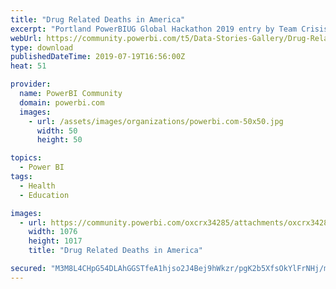 ```yaml
---
title: "Drug Related Deaths in America"
excerpt: "Portland PowerBIUG Global Hackathon 2019 entry by Team Crisis: , , and Our #1 objective at Henry’s Uncle is to save lives. Period. And we can’t save"
webUrl: https://community.powerbi.com/t5/Data-Stories-Gallery/Drug-Related-Deaths-in-America/m-p/744865
type: download
publishedDateTime: 2019-07-19T16:56:00Z
heat: 51

provider:
  name: PowerBI Community
  domain: powerbi.com
  images:
    - url: /assets/images/organizations/powerbi.com-50x50.jpg
      width: 50
      height: 50

topics:
  - Power BI
tags:
  - Health
  - Education

images:
  - url: https://community.powerbi.com/oxcrx34285/attachments/oxcrx34285/DataStoriesGallery/2785/1/Thumbnail.jpg
    width: 1076
    height: 1017
    title: "Drug Related Deaths in America"

secured: "M3M8L4CHpG54DLAhGGSTfeA1hjso2J4Bej9hWkzr/pgK2b5XfsOkYlFrNHj/mc/eR3LSCYaO2MkmV3YslcBNimjsdIzEGXHFkVsmvvv7HZgjJWFe9NN++Om9ODHzv7UCqhwxTLJArFeHQolZ0pY/qjK+XV0OWRvfB3I8rxIKWXdNpH296WtMKI9cK2ZmGXF5PyYz17y0RfIcvPZlOb5x9qCXsXZy6fPddJ+cSqctFRn/NQoI53sf2Fs1DJjxfplBzy7+AZ2sJNg3uyGsibetdUXxS03rjZXXXqu2TatgWuGO9vih/W1ca//Zf8j+cV5epftNpWe+LAp7GzO2XzlFVXQcUm+W/fSB9f+3+Q+G4kCmZcEGsFOW8GNLVO3mxO9n;8a3PFqcE3eCE77zCOQMcFw=="
---
```


